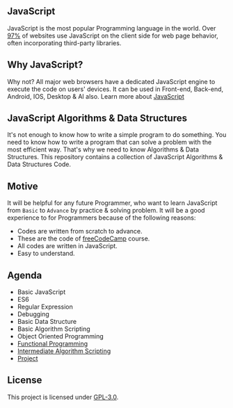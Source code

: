 ## JavaScript

JavaScript is the most popular Programming language in the world. Over [97%](https://en.wikipedia.org/wiki/JavaScript#cite_note-deployedstats-12) of websites use JavaScript on the client side for web page behavior, often incorporating third-party libraries.

## Why JavaScript?

Why not? All major web browsers have a dedicated JavaScript engine to execute the code on users' devices. It can be used in Front-end, Back-end, Android, IOS, Desktop & AI also.
Learn more about [JavaScript](https://en.wikipedia.org/wiki/JavaScript)

## JavaScript Algorithms & Data Structures

It's not enough to know how to write a simple program to do something. You need to know how to write a program that can solve a problem with the most efficient way. That's why we need to know Algorithms & Data Structures. This repository contains a collection of JavaScript Algorithms & Data Structures Code.

## Motive

It will be helpful for any future Programmer, who want to learn JavaScript from `Basic` to `Advance` by practice & solving problem. It will be a good experience to for Programmers because of the following reasons:

- Codes are written from scratch to advance.
- These are the code of [freeCodeCamp](#free-code-camp) course.
- All codes are written in JavaScript.
- Easy to understand.

## Agenda

- Basic JavaScript
- ES6
- Regular Expression
- Debugging
- Basic Data Structure
- Basic Algorithm Scripting
- Object Oriented Programming
- [Functional Programming ](https://github.com/mrhrifat/fcc-javascript-ads/tree/master/FunctionalProgramming)
- [Intermediate Algorithm Scripting](https://github.com/mrhrifat/fcc-javascript-ads/tree/master/IntermediateAlgorithmScripting)
- [Project](https://github.com/mrhrifat/fcc-javascript-ads/tree/master/Project)

## License

This project is licensed under [GPL-3.0](https://github.com/mrhrifat/fcc-javascript-a-ds/blob/master/LICENSE.md).
